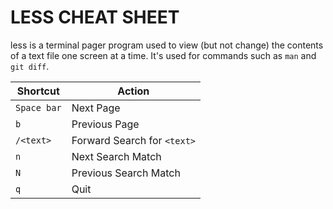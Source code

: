 LESS CHEAT SHEET
================

less is a terminal pager program used to view (but not change) the contents of a text file one screen at a time. It's used for commands such as `man` and `git diff`.

Shortcut | Action
--- | ---
`Space bar` |	Next Page
`b` | Previous Page
`/<text>`	| Forward Search for `<text>`
`n` | Next Search Match
`N` | Previous Search Match
`q` | Quit
